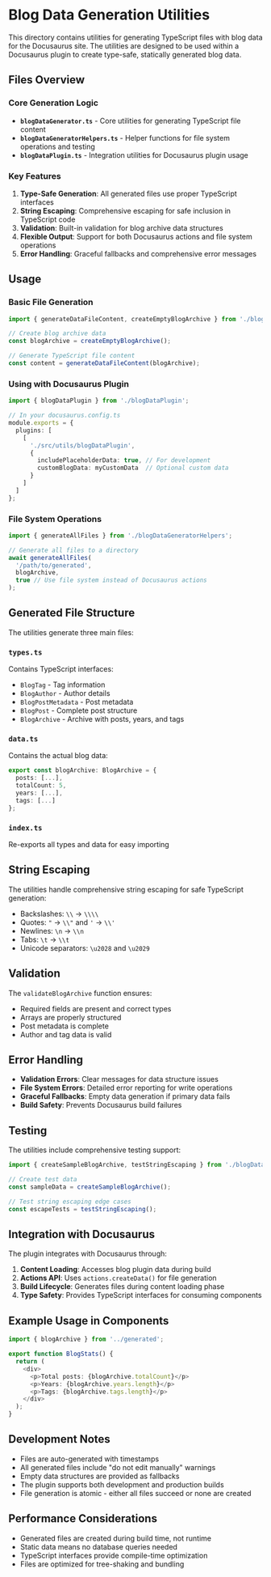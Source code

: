 # Blog Data Generation Utilities

This directory contains utilities for generating TypeScript files with blog data for the Docusaurus site. The utilities are designed to be used within a Docusaurus plugin to create type-safe, statically generated blog data.

## Files Overview

### Core Generation Logic
- **`blogDataGenerator.ts`** - Core utilities for generating TypeScript file content
- **`blogDataGeneratorHelpers.ts`** - Helper functions for file system operations and testing
- **`blogDataPlugin.ts`** - Integration utilities for Docusaurus plugin usage

### Key Features

1. **Type-Safe Generation**: All generated files use proper TypeScript interfaces
2. **String Escaping**: Comprehensive escaping for safe inclusion in TypeScript code
3. **Validation**: Built-in validation for blog archive data structures
4. **Flexible Output**: Support for both Docusaurus actions and file system operations
5. **Error Handling**: Graceful fallbacks and comprehensive error messages

## Usage

### Basic File Generation

```typescript
import { generateDataFileContent, createEmptyBlogArchive } from './blogDataGenerator';

// Create blog archive data
const blogArchive = createEmptyBlogArchive();

// Generate TypeScript file content
const content = generateDataFileContent(blogArchive);
```

### Using with Docusaurus Plugin

```typescript
import { blogDataPlugin } from './blogDataPlugin';

// In your docusaurus.config.ts
module.exports = {
  plugins: [
    [
      './src/utils/blogDataPlugin',
      {
        includePlaceholderData: true, // For development
        customBlogData: myCustomData  // Optional custom data
      }
    ]
  ]
};
```

### File System Operations

```typescript
import { generateAllFiles } from './blogDataGeneratorHelpers';

// Generate all files to a directory
await generateAllFiles(
  '/path/to/generated',
  blogArchive,
  true // Use file system instead of Docusaurus actions
);
```

## Generated File Structure

The utilities generate three main files:

### `types.ts`
Contains TypeScript interfaces:
- `BlogTag` - Tag information
- `BlogAuthor` - Author details
- `BlogPostMetadata` - Post metadata
- `BlogPost` - Complete post structure
- `BlogArchive` - Archive with posts, years, and tags

### `data.ts`
Contains the actual blog data:
```typescript
export const blogArchive: BlogArchive = {
  posts: [...],
  totalCount: 5,
  years: [...],
  tags: [...]
};
```

### `index.ts`
Re-exports all types and data for easy importing

## String Escaping

The utilities handle comprehensive string escaping for safe TypeScript generation:

- Backslashes: `\\` → `\\\\`
- Quotes: `"` → `\\"` and `'` → `\\'`
- Newlines: `\n` → `\\n`
- Tabs: `\t` → `\\t`
- Unicode separators: `\u2028` and `\u2029`

## Validation

The `validateBlogArchive` function ensures:
- Required fields are present and correct types
- Arrays are properly structured
- Post metadata is complete
- Author and tag data is valid

## Error Handling

- **Validation Errors**: Clear messages for data structure issues
- **File System Errors**: Detailed error reporting for write operations
- **Graceful Fallbacks**: Empty data generation if primary data fails
- **Build Safety**: Prevents Docusaurus build failures

## Testing

The utilities include comprehensive testing support:

```typescript
import { createSampleBlogArchive, testStringEscaping } from './blogDataGeneratorHelpers';

// Create test data
const sampleData = createSampleBlogArchive();

// Test string escaping edge cases
const escapeTests = testStringEscaping();
```

## Integration with Docusaurus

The plugin integrates with Docusaurus through:

1. **Content Loading**: Accesses blog plugin data during build
2. **Actions API**: Uses `actions.createData()` for file generation
3. **Build Lifecycle**: Generates files during content loading phase
4. **Type Safety**: Provides TypeScript interfaces for consuming components

## Example Usage in Components

```typescript
import { blogArchive } from '../generated';

export function BlogStats() {
  return (
    <div>
      <p>Total posts: {blogArchive.totalCount}</p>
      <p>Years: {blogArchive.years.length}</p>
      <p>Tags: {blogArchive.tags.length}</p>
    </div>
  );
}
```

## Development Notes

- Files are auto-generated with timestamps
- All generated files include "do not edit manually" warnings
- Empty data structures are provided as fallbacks
- The plugin supports both development and production builds
- File generation is atomic - either all files succeed or none are created

## Performance Considerations

- Generated files are created during build time, not runtime
- Static data means no database queries needed
- TypeScript interfaces provide compile-time optimization
- Files are optimized for tree-shaking and bundling